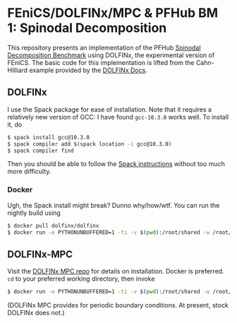 # FEniCS/DOLFINx/MPC & PFHub BM 1: Spinodal Decomposition

This repository presents an implementation of the PFHub
[Spinodal Decomposition Benchmark](
https://pages.nist.gov/pfhub/benchmarks/benchmark1.ipynb/)
using DOLFINx, the experimental version of FEniCS.
The basic code for this implementation is lifted from the
Cahn-Hilliard example provided by the [DOLFINx Docs](
https://docs.fenicsproject.org/dolfinx/main/python/demos/cahn-hilliard/demo_cahn-hilliard.py.html).

## DOLFINx

I use the Spack package for ease of installation. Note that
it requires a relatively new version of GCC: I have found
`gcc-10.3.0` works well. To install it, do

```bash
$ spack install gcc@10.3.0
$ spack compiler add $(spack location -i gcc@10.3.0)
$ spack compiler find
```

Then you should be able to follow the [Spack instructions](
https://github.com/FEniCS/dolfinx#spack) without too much
more difficulty.

### Docker

Ugh, the Spack install might break? Dunno why/how/wtf. You can run the nightly
build using

```bash
$ docker pull dolfinx/dolfinx
$ docker run -e PYTHONUNBUFFERED=1 -ti -v $(pwd):/root/shared -w /root/shared dolfinx/dolfinx
```

## DOLFINx-MPC

Visit the [DOLFINx MPC repo](https://github.com/jorgensd/dolfinx_mpc)
for details on installation. Docker is preferred. `cd` to your preferred
working directory, then invoke

```bash
$ docker run -e PYTHONUNBUFFERED=1 -ti -v $(pwd):/root/shared -w /root/shared dokken92/dolfinx_mpc:0.1.0
```

(DOLFINx MPC provides for periodic boundary conditions. At present, stock
DOLFINx does not.)
